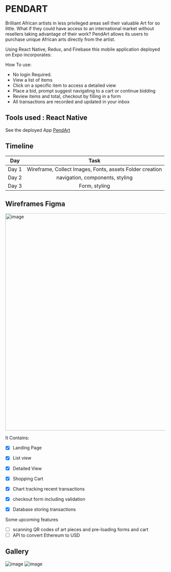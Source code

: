 # PENDART
Brilliant African artists in less privileged areas sell their
valuable Art for so little. What if they could have access to an
international market without resellers taking advantage of their
work? PendArt allows its users to purchase unique African arts
directly from the artist.

Using React Native, Redux, and Firebase this mobile application deployed on Expo incorporates:


How To use:
- No login Required.
- View a list of items
- Click on a specific item to access a detailed view
- Place a bid, prompt suggest navigating to a cart or continue bidding
- Review items and total, checkout by filling in a form 
- All transactions are recorded and updated in your inbox


## Tools used : React Native
See the deployed App [PendArt](https://dashnewsmads.herokuapp.com/) 

## Timeline

| Day	                  |                                 Task |
|:---------------------:|:------------------------------------:|
| Day 1 |	Wireframe, Collect Images, Fonts, assets Folder creation |
| Day 2 |	navigation, components, styling |
| Day 3 |	Form, styling |


## Wireframes Figma

<img width="680" alt="image" src="https://user-images.githubusercontent.com/66809588/175626463-db545f02-41eb-4e85-9869-2b3ff04b5c2c.png">



It Contains:

- [x] Landing Page
- [x] List view
- [x] Detailed View 
- [x] Shopping Cart
- [x] Chart tracking recent transactions
- [x] checkout form including validation
- [x] Database storing transactions



Some upcoming features

- [ ] scanning QR codes of art pieces and pre-loading forms and cart
- [ ] API to convert Ethereum to USD

## Gallery

![image](https://user-images.githubusercontent.com/66809588/178771540-af5e6bb5-5e15-4e35-8f22-0bd409bf4c25.png)
![image](https://user-images.githubusercontent.com/66809588/178773471-2f1914e9-127f-45b8-a03c-cba186869510.png)











